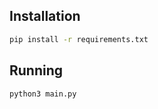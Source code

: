 ## Installation

```bash
pip install -r requirements.txt
```

## Running

```bash
python3 main.py
```
